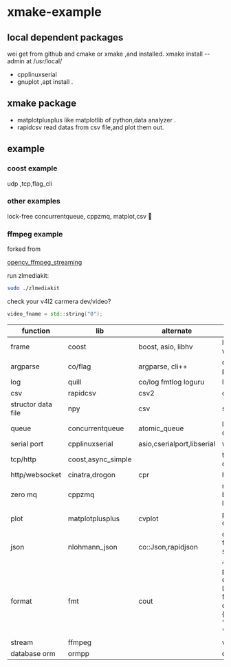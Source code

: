 # xmake-example

## local dependent packages

wei get from github and cmake or xmake ,and installed.
  xmake install --admin 
  at /usr/local/

* cpplinuxserial
* gnuplot ,apt install .

## xmake package

* matplotplusplus
like matplotlib of python,data analyzer .
* rapidcsv
read datas from csv file,and plot them out.

## example

### coost example

udp ,tcp,flag_cli

### other examples

lock-free concurrentqueue, cppzmq, matplot,csv
🐞

### ffmpeg example

forked from 

[opencv_ffmpeg_streaming](https://github.com/andreanobile/opencv_ffmpeg_streaming)

run zlmediakit:

```sh
sudo ./zlmediakit
```

check your v4l2 carmera dev/video?

```cpp
video_fname = std::string("0");
```

|function|lib|alternate|note|
|-|-|-|-|
|frame|coost|boost, asio, libhv|lightweight frame work|
|argparse|co/flag|argparse, cli++|cmd line param parser|
|log|quill|co/log fmtlog loguru |lightweight log|
|csv|rapidcsv|csv2 |csv parser|
|structor data file|npy|csv |share numpy files|
|queue|concurrentqueue|atomic_queue|lock-free concurrent queue|
|serial port|cpplinuxserial|asio,cserialport,libserial|ws|
|tcp/http|coost,async_simple||tcp http with coroutine|
|http/websocket|cinatra,drogon|cpr|http websocket|
|zero mq|cppzmq||message queue between other language|
|plot|matplotplusplus|cvplot|plot 2D/3D ,depend on gnuplot|
|json|nlohmann_json|co::Json,rapidjson|co::Json output fastring,not std::string,rapidson ,not update often|
|format|fmt|cout|print vector directly,with LOG_S(INFO)<< fmt::format("vector data:{}",data),#include "fmt/core.h",#include "fmt/ranges.h"|
|stream|ffmpeg||video streamer|
|database orm|ormpp||database orm|
